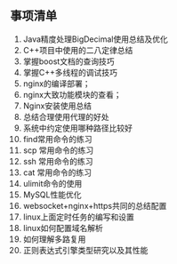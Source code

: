 ## 事项清单
1. Java精度处理BigDecimal使用总结及优化
1. C++项目中使用的二八定律总结
1. 掌握boost文档的查询技巧
1. 掌握C++多线程的调试技巧
1. nginx的编译部署；
1. nginx大致功能模块的查看；
1. Nginx安装使用总结
1. 总结合理使用代理的好处
1. 系统中约定使用哪种路径比较好
1. find常用命令的练习
1. scp 常用命令的练习
1. ssh 常用命令的练习
1. cat 常用命令的练习
1. ulimit命令的使用
1. MySQL性能优化
1. websocket+nginx+https共同的总结配置
1. linux上面定时任务的编写和设置
1. linux如何配置域名解析
1. 如何理解多路复用
1. 正则表达式引擎类型研究以及其性能

